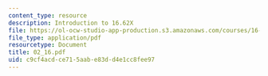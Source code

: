 ```yaml
---
content_type: resource
description: Introduction to 16.62X
file: https://ol-ocw-studio-app-production.s3.amazonaws.com/courses/16-621-experimental-projects-i-spring-2003/c9cf4acdce715aabe83dd4e1cc8fee97_02_16.pdf
file_type: application/pdf
resourcetype: Document
title: 02_16.pdf
uid: c9cf4acd-ce71-5aab-e83d-d4e1cc8fee97
---
```

